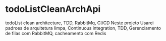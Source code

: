 # todoListCleanArchApi
todoList clean architecture,  TDD, RabbitMq, CI/CD
Neste projeto Usarei padroes de arquitetura limpa, Continuous integration, TDD,  Gerenciamento de filas com RabbitMQ, cacheamento com Redis
